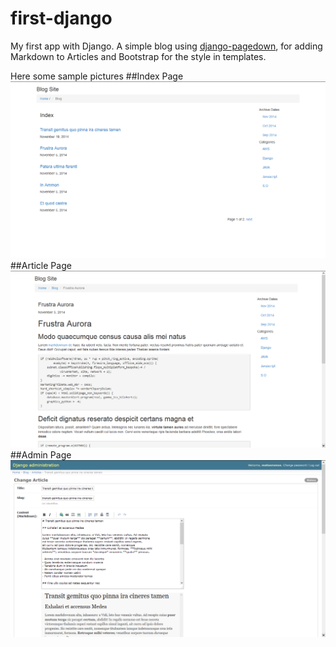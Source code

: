 first-django
============

My first app with Django. A simple blog using [django-pagedown](https://github.com/timmyomahony/django-pagedown),
for adding Markdown to Articles and Bootstrap for the style in templates.


Here some sample pictures
  ##Index Page
![Index Page](https://github.com/m3lD/first-django/blob/master/pics/1.png "Index Page")
  ##Article Page
![Article Page](https://github.com/m3lD/first-django/blob/master/pics/2.png "Index Page")
  ##Admin Page
![Admin Page](https://github.com/m3lD/first-django/blob/master/pics/3.png "Index Page")
